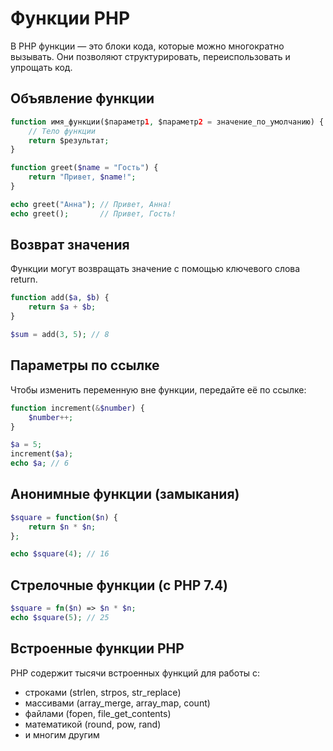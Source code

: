 # Функции PHP
В PHP функции — это блоки кода, которые можно многократно вызывать. Они позволяют структурировать, переиспользовать и упрощать код.

## Объявление функции
```php
function имя_функции($параметр1, $параметр2 = значение_по_умолчанию) {
    // Тело функции
    return $результат;
}
```

```php
function greet($name = "Гость") {
    return "Привет, $name!";
}

echo greet("Анна"); // Привет, Анна!
echo greet();       // Привет, Гость!
```

## Возврат значения
Функции могут возвращать значение с помощью ключевого слова return.
```php
function add($a, $b) {
    return $a + $b;
}

$sum = add(3, 5); // 8
```

## Параметры по ссылке
Чтобы изменить переменную вне функции, передайте её по ссылке:
```php
function increment(&$number) {
    $number++;
}

$a = 5;
increment($a);
echo $a; // 6
```

## Анонимные функции (замыкания)
```php
$square = function($n) {
    return $n * $n;
};

echo $square(4); // 16
```

## Стрелочные функции (с PHP 7.4)
```php
$square = fn($n) => $n * $n;
echo $square(5); // 25
```

## Встроенные функции PHP
PHP содержит тысячи встроенных функций для работы с:
- строками (strlen, strpos, str_replace)
- массивами (array_merge, array_map, count)
- файлами (fopen, file_get_contents)
- математикой (round, pow, rand)
- и многим другим
